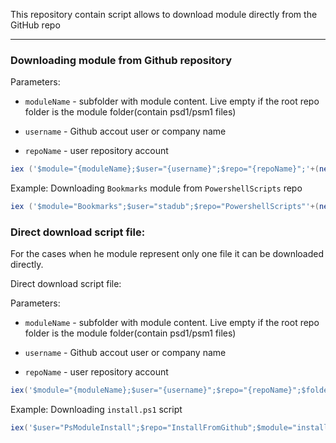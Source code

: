 
This repository contain script allows to download module directly from the GitHub repo

---------------------


### Downloading module from Github repository

Parameters:
* `moduleName` - subfolder with module content. Live empty if the root repo folder is the module folder(contain psd1/psm1 files)

* `username` - Github accout user or company name

* `repoName` - user repository account

```powershell
iex ('$module="{moduleName};$user="{username}";$repo="{repoName}";'+(new-object net.webclient).DownloadString('https://raw.githubusercontent.com/PsModuleInstall/InstallFromGithub/master/install.ps1'))
```


Example: Downloading `Bookmarks` module from `PowershellScripts` repo
```powershell
iex ('$module="Bookmarks";$user="stadub";$repo="PowershellScripts"'+(new-object net.webclient).DownloadString('https://raw.githubusercontent.com/PsModuleInstall/InstallFromGithub/master/install.ps1'))
```


### Direct download script file: 

For the cases when he module represent only one file it can be downloaded directly.

Direct download script file: 

Parameters:
* `moduleName` - subfolder with module content. Live empty if the root repo folder is the module folder(contain psd1/psm1 files)

* `username` - Github accout user or company name

* `repoName` - user repository account

```powershell
iex('$module="{moduleName};$user="{username}";$repo="{repoName}";$folder="$pwd";(new-object net.webclient).DownloadFile("https://raw.githubusercontent.com/$user/$repo/master/$module","$folder\$module")')
```

Example: Downloading `install.ps1` script 
```powershell
iex('$user="PsModuleInstall";$repo="InstallFromGithub";$module="install.ps1";$folder="$pwd";(new-object net.webclient).DownloadFile("https://raw.githubusercontent.com/$user/$repo/master/$module","$folder\$module")')
```
